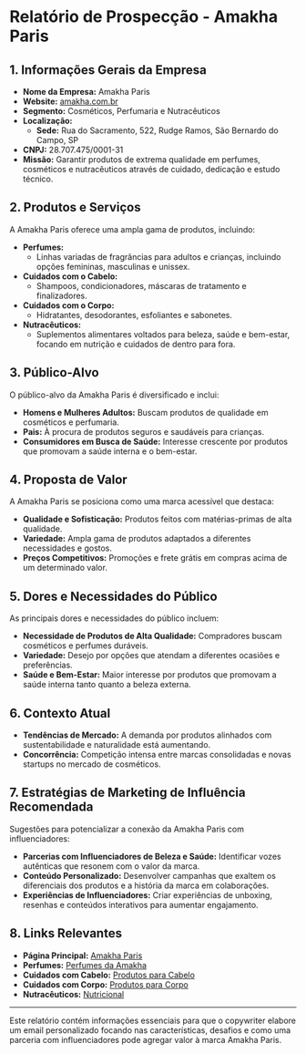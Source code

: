 # Relatório de Prospecção - Amakha Paris

## 1. Informações Gerais da Empresa
- **Nome da Empresa:** Amakha Paris
- **Website:** [amakha.com.br](http://www.amakhaparis.com.br/)
- **Segmento:** Cosméticos, Perfumaria e Nutracêuticos
- **Localização:**
  - **Sede:** Rua do Sacramento, 522, Rudge Ramos, São Bernardo do Campo, SP
- **CNPJ:** 28.707.475/0001-31
- **Missão:** Garantir produtos de extrema qualidade em perfumes, cosméticos e nutracêuticos através de cuidado, dedicação e estudo técnico.

## 2. Produtos e Serviços
A Amakha Paris oferece uma ampla gama de produtos, incluindo:
- **Perfumes:**
  - Linhas variadas de fragrâncias para adultos e crianças, incluindo opções femininas, masculinas e unissex.
- **Cuidados com o Cabelo:**
  - Shampoos, condicionadores, máscaras de tratamento e finalizadores.
- **Cuidados com o Corpo:**
  - Hidratantes, desodorantes, esfoliantes e sabonetes.
- **Nutracêuticos:**
  - Suplementos alimentares voltados para beleza, saúde e bem-estar, focando em nutrição e cuidados de dentro para fora.

## 3. Público-Alvo
O público-alvo da Amakha Paris é diversificado e inclui:
- **Homens e Mulheres Adultos:** Buscam produtos de qualidade em cosméticos e perfumaria.
- **Pais:** À procura de produtos seguros e saudáveis para crianças.
- **Consumidores em Busca de Saúde:** Interesse crescente por produtos que promovam a saúde interna e o bem-estar.

## 4. Proposta de Valor
A Amakha Paris se posiciona como uma marca acessível que destaca:
- **Qualidade e Sofisticação:** Produtos feitos com matérias-primas de alta qualidade.
- **Variedade:** Ampla gama de produtos adaptados a diferentes necessidades e gostos.
- **Preços Competitivos:** Promoções e frete grátis em compras acima de um determinado valor.

## 5. Dores e Necessidades do Público
As principais dores e necessidades do público incluem:
- **Necessidade de Produtos de Alta Qualidade:** Compradores buscam cosméticos e perfumes duráveis.
- **Variedade:** Desejo por opções que atendam a diferentes ocasiões e preferências.
- **Saúde e Bem-Estar:** Maior interesse por produtos que promovam a saúde interna tanto quanto a beleza externa.

## 6. Contexto Atual
- **Tendências de Mercado:** A demanda por produtos alinhados com sustentabilidade e naturalidade está aumentando.
- **Concorrência:** Competição intensa entre marcas consolidadas e novas startups no mercado de cosméticos.

## 7. Estratégias de Marketing de Influência Recomendada
Sugestões para potencializar a conexão da Amakha Paris com influenciadores:
- **Parcerias com Influenciadores de Beleza e Saúde:** Identificar vozes autênticas que resonem com o valor da marca.
- **Conteúdo Personalizado:** Desenvolver campanhas que exaltem os diferenciais dos produtos e a história da marca em colaborações.
- **Experiências de Influenciadores:** Criar experiências de unboxing, resenhas e conteúdos interativos para aumentar engajamento.

## 8. Links Relevantes
- **Página Principal:** [Amakha Paris](http://www.amakhaparis.com.br/)
- **Perfumes:** [Perfumes da Amakha](http://www.amakhaparis.com.br/perfume/?order=OrderByBestDiscountDESC)
- **Cuidados com Cabelo:** [Produtos para Cabelo](http://www.amakhaparis.com.br/produtos-para-cabelo)
- **Cuidados com Corpo:** [Produtos para Corpo](http://www.amakhaparis.com.br/produtos-para-corpo)
- **Nutracêuticos:** [Nutricional](http://www.amakhaparis.com.br/nutricional)

---

Este relatório contém informações essenciais para que o copywriter elabore um email personalizado focando nas características, desafios e como uma parceria com influenciadores pode agregar valor à marca Amakha Paris.